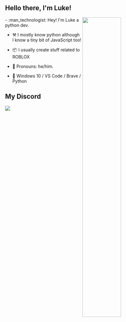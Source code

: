 ## Hello there, I'm Luke!

<img align="right" width="50%" src="https://github-readme-stats.vercel.app/api?username=7gh&count_private=true">
-   :man_technologist: Hey! I'm Luke a python dev. 

-   :hammer_and_pick: I mostly know python although I know a tiny bit of JavaScript too!

-   :package: I usually create stuff related to ROBLOX

-   :man: Pronouns: he/him.

-   :pencil: Windows 10 / VS Code / Brave / Python
## My Discord 

<img src="https://discord.c99.nl/widget/theme-3/805629759219695616.png">
